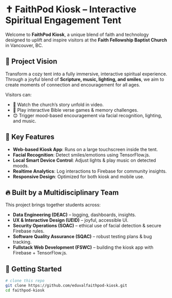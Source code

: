 # ✝️ FaithPod Kiosk – Interactive Spiritual Engagement Tent

Welcome to **FaithPod Kiosk**, a unique blend of faith and technology designed to uplift and inspire visitors at the **Faith Fellowship Baptist Church** in Vancouver, BC.

## 🎯 Project Vision
Transform a cozy tent into a fully immersive, interactive spiritual experience.  
Through a joyful blend of **Scripture, music, lighting, and smiles**, we aim to create moments of connection and encouragement for all ages.

Visitors can:
- 🎥 Watch the church’s story unfold in video.
- 📝 Play interactive Bible verse games & memory challenges.
- 😊 Trigger mood-based encouragement via facial recognition, lighting, and music.

## 🌟 Key Features
- **Web-based Kiosk App**: Runs on a large touchscreen inside the tent.
- **Facial Recognition**: Detect smiles/emotions using TensorFlow.js.
- **Local Smart Device Control**: Adjust lights & play music on detected moods.
- **Realtime Analytics**: Log interactions to Firebase for community insights.
- **Responsive Design**: Optimized for both kiosk and mobile use.

## 🔥 Built by a Multidisciplinary Team
This project brings together students across:
- **Data Engineering (DEAC)** – logging, dashboards, insights.
- **UX & Interactive Design (UEID)** – joyful, accessible UI.
- **Security Operations (SOAC)** – ethical use of facial detection & secure Firebase rules.
- **Software Quality Assurance (SQAC)** – robust testing plans & bug tracking.
- **Fullstack Web Development (FSWC)** – building the kiosk app with Firebase + TensorFlow.js.

## 🚀 Getting Started
```bash
# clone this repo
git clone https://github.com/eduvalfaithpod-kiosk.git
cd faithpod-kiosk
